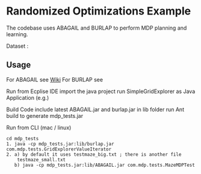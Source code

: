 Randomized Optimizations Example
=======

The codebase uses ABAGAIL and BURLAP to perform MDP planning and learning.

Dataset : 

Usage
------

For ABAGAIL see [Wiki](https://github.com/pushkar/ABAGAIL/wiki)
For BURLAP see 

Run from Ecplise IDE
	import the java project
	run SimpleGridExplorer as Java Application (e.g.)

Build Code 
	include latest ABAGAIL.jar and burlap.jar in lib folder
	run Ant build to generate mdp_tests.jar

Run from CLI (mac / linux)

	cd mdp_tests
	1. java -cp mdp_tests.jar:lib/burlap.jar com.mdp.tests.GridExplorerValueIterator
	2. a) by default it uses testmaze_big.txt ; there is another file 
		testmaze_small.txt
	   b) java -cp mdp_tests.jar:lib/ABAGAIL.jar com.mdp.tests.MazeMDPTest
